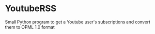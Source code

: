 # YoutubeRSS
Small Python program to get a Youtube user's subscriptions and convert them to OPML 1.0 format
